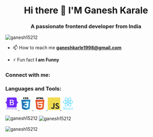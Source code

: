 <h1 align="center">  Hi there 👋 I'M Ganesh Karale</h1>
<h3 align="center">A passionate frontend developer from India</h3>

<p align="left"> <img src="https://komarev.com/ghpvc/?username=ganesh15212&label=Profile%20views&color=0e75b6&style=flat" alt="ganesh15212" /> </p>

- 📫 How to reach me **ganeshkarle1998@gmail.com**

- ⚡ Fun fact **I am Funny**

<h3 align="left">Connect with me:</h3>
<p align="left">
</p>

<h3 align="left">Languages and Tools:</h3>
<p align="left"> <a href="https://getbootstrap.com" target="_blank" rel="noreferrer"> <img src="https://raw.githubusercontent.com/devicons/devicon/master/icons/bootstrap/bootstrap-plain-wordmark.svg" alt="bootstrap" width="40" height="40"/> </a> <a href="https://www.w3schools.com/css/" target="_blank" rel="noreferrer"> <img src="https://raw.githubusercontent.com/devicons/devicon/master/icons/css3/css3-original-wordmark.svg" alt="css3" width="40" height="40"/> </a> <a href="https://www.w3.org/html/" target="_blank" rel="noreferrer"> <img src="https://raw.githubusercontent.com/devicons/devicon/master/icons/html5/html5-original-wordmark.svg" alt="html5" width="40" height="40"/> </a> <a href="https://developer.mozilla.org/en-US/docs/Web/JavaScript" target="_blank" rel="noreferrer"> <img src="https://raw.githubusercontent.com/devicons/devicon/master/icons/javascript/javascript-original.svg" alt="javascript" width="40" height="40"/> </a> <a href="https://reactjs.org/" target="_blank" rel="noreferrer"> <img src="https://raw.githubusercontent.com/devicons/devicon/master/icons/react/react-original-wordmark.svg" alt="react" width="40" height="40"/> </a> </p>
<p><img align="left" src="https://github-readme-stats.vercel.app/api/top-langs?username=ganesh15212&show_icons=true&locale=en&layout=compact" alt="ganesh15212" /></p>

<p>&nbsp;<img align="center" src="https://github-readme-stats.vercel.app/api?username=ganesh15212&show_icons=true&locale=en" alt="ganesh15212" /></p>

<p><img align="center" src="https://github-readme-streak-stats.herokuapp.com/?user=ganesh15212&" alt="ganesh15212" /></p>





<!--
**Ganesh15212/Ganesh15212** is a ✨ _special_ ✨ repository because its `README.md` (this file) appears on your GitHub profile.

Here are some ideas to get you started:

- 
-<h5> 💬 Ask me about</h5> 

I'm a passionate software developer with a keen interest in web development and open-source projects.
- 📫 How to reach me: ...
- 😄 Pronouns: ...
- ⚡ Fun fact: ...
-->
